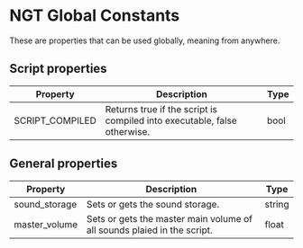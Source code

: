 # NGT Global Constants

These are properties that can be used globally, meaning from anywhere.

## Script properties

Property | Description | Type
---|---|---
SCRIPT_COMPILED | Returns true if the script is compiled into executable, false otherwise. | bool

## General properties

Property | Description | Type
---|---|---
sound_storage | Sets or gets the sound storage. | string
master_volume | Sets or gets the master main volume of all sounds plaied in the script. | float
